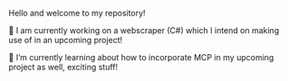 Hello and welcome to my repository!

🔭 I am currently working on a webscraper (C#) which I intend on making use of in an upcoming project!

🌱 I’m currently learning about how to incorporate MCP in my upcoming project as well, exciting stuff!


<!--
**alexlask/alexlask** is a ✨ _special_ ✨ repository because its `README.md` (this file) appears on your GitHub profile.

Here are some ideas to get you started:

- 🔭 I’m currently working on ...
- 🌱 I’m currently learning ...
- 👯 I’m looking to collaborate on ...
- 🤔 I’m looking for help with ...
- 💬 Ask me about ...
- 📫 How to reach me: ...
- 😄 Pronouns: ...
- ⚡ Fun fact: ...
-->
